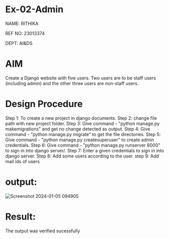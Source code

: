 # Ex-02-Admin
NAME: RITHIKA

REF NO: 23013374

DEPT: AI&DS

# AIM
Create a Django website with five users. Two users are to be staff users (including admin) and the other three users are non-staff users.

# Design Procedure

Step 1: To create a new project in django documents.
Step 2: change file path with new project folder.
Step 3: Give command - "python manage.py makemigrations" and get no change detected as output.
Step 4: Give command - "python manage.py migrate" to get the file directories.
Step 5: Give command - "python manage.py createsuperuser" to create admin credentials.
Step 6: Give command - "python manage.py runserver 8000" to sign in into django server/.
Step 7: Enter a given credentials to sign in into django server.
Step 8: Add some users according to the user.
step 9: Add mail ids of users
# output:
![Screenshot 2024-01-05 094905](https://github.com/Rithikachezhian/ODD2023-WT-Ex-02-Admin/assets/145742406/128bb9ac-3c1f-485f-bdfc-572c510b19b3)
# Result:
The output was verified sucessfully

